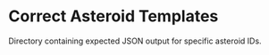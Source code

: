 
# Correct Asteroid Templates

Directory containing expected JSON output for specific asteroid IDs.
